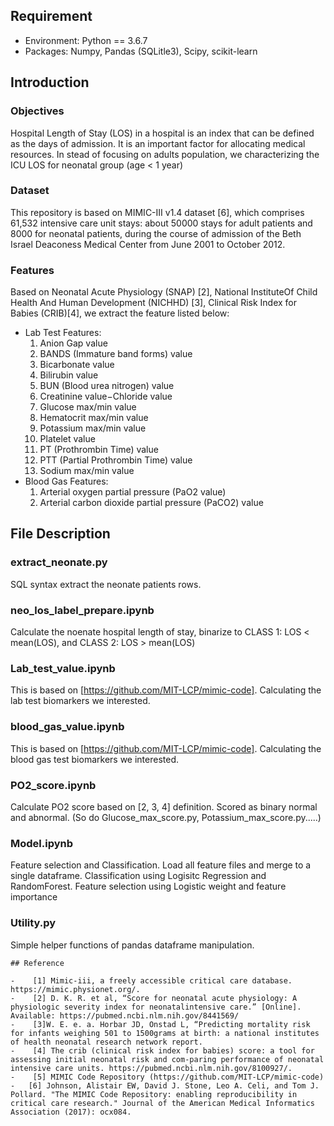 ## Requirement

- Environment: Python == 3.6.7 
- Packages: Numpy, Pandas (SQLitle3), Scipy, scikit-learn

## Introduction

### Objectives
Hospital Length of Stay (LOS) in a hospital is an index that can be defined as the days of admission. It is an important factor for allocating medical resources. In stead of focusing on adults population, we characterizing the ICU LOS for neonatal group (age < 1 year)



### Dataset 
This repository is based on MIMIC-III v1.4 dataset [6], which comprises 61,532 intensive care
unit stays: about 50000 stays for adult patients and 8000 for
neonatal patients, during the course of admission of the
Beth Israel Deaconess Medical Center from June 2001 to
October 2012.


### Features
Based on Neonatal Acute Physiology (SNAP) [2], National InstituteOf Child Health And Human Development (NICHHD) [3], Clinical Risk Index for Babies (CRIB)[4], we extract the feature listed below:

-  Lab Test Features:
    1. Anion Gap value
    2. BANDS (Immature band forms) value
    3. Bicarbonate value
    4. Bilirubin value
    5. BUN (Blood urea nitrogen) value
    6. Creatinine value−Chloride value
    7. Glucose max/min value
    8. Hematocrit max/min value
    9. Potassium max/min value
    10. Platelet value
    11. PT (Prothrombin Time) value
    12. PTT (Partial Prothrombin Time) value
    13. Sodium max/min value
- Blood Gas Features:
    1. Arterial oxygen partial pressure (PaO2 value)
    2. Arterial carbon dioxide partial pressure (PaCO2) value

## File Description


### extract_neonate.py
SQL syntax extract the neonate patients rows. 

### neo_los_label_prepare.ipynb
Calculate the noenate hospital length of stay, binarize to CLASS 1: LOS < mean(LOS), and CLASS 2: LOS > mean(LOS)

### Lab_test_value.ipynb
This is based on [https://github.com/MIT-LCP/mimic-code]. Calculating the lab test biomarkers we interested.

### blood_gas_value.ipynb
This is based on [https://github.com/MIT-LCP/mimic-code]. Calculating the blood gas test biomarkers we interested.


### PO2_score.ipynb 
Calculate PO2 score based on [2, 3, 4] definition. Scored as binary normal and abnormal.
(So do Glucose_max_score.py, Potassium_max_score.py.....)



### Model.ipynb

Feature selection and Classification.
Load all feature files and merge to a single dataframe. Classification using Logisitc Regression and RandomForest. Feature selection using Logistic weight and feature importance



### Utility.py
Simple helper functions of pandas dataframe manipulation.



```
## Reference

-    [1] Mimic-iii, a freely accessible critical care database. https://mimic.physionet.org/.
-    [2] D. K. R. et al, “Score for neonatal acute physiology: A physiologic severity index for neonatalintensive care.” [Online]. Available: https://pubmed.ncbi.nlm.nih.gov/8441569/
-    [3]W. E. e. a. Horbar JD, Onstad L, “Predicting mortality risk for infants weighing 501 to 1500grams at birth: a national institutes of health neonatal research network report.
-    [4] The crib (clinical risk index for babies) score: a tool for assessing initial neonatal risk and com-paring performance of neonatal intensive care units. https://pubmed.ncbi.nlm.nih.gov/8100927/.
-    [5] MIMIC Code Repository (https://github.com/MIT-LCP/mimic-code)
-   [6] Johnson, Alistair EW, David J. Stone, Leo A. Celi, and Tom J. Pollard. "The MIMIC Code Repository: enabling reproducibility in critical care research." Journal of the American Medical Informatics Association (2017): ocx084.

